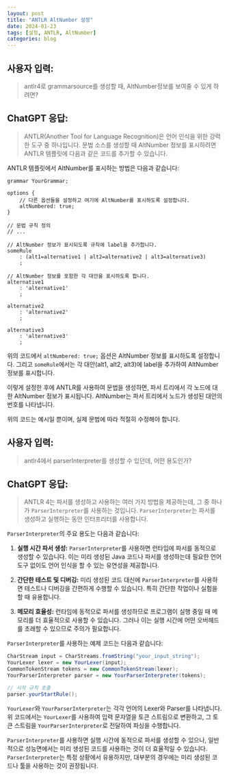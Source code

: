 ```yaml
---
layout: post
title: "ANTLR AltNumber 설정"
date: 2024-01-23
tags: [설정, ANTLR, AltNumber]
categories: blog
---
```


## 사용자 입력:
> antlr4로 grammarsource를 생성할 때, AltNumber정보를 보여줄 수 있게 하려면?

## ChatGPT 응답:
> ANTLR(Another Tool for Language Recognition)은 언어 인식을 위한 강력한 도구 중 하나입니다. 문법 소스를 생성할 때 AltNumber 정보를 표시하려면 ANTLR 템플릿에 다음과 같은 코드를 추가할 수 있습니다.

ANTLR 템플릿에서 AltNumber를 표시하는 방법은 다음과 같습니다:

```antlr
grammar YourGrammar;

options {
    // 다른 옵션들을 설정하고 여기에 AltNumber를 표시하도록 설정합니다.
    altNumbered: true;
}

// 문법 규칙 정의
// ...

// AltNumber 정보가 표시되도록 규칙에 label을 추가합니다.
someRule
    : (alt1=alternative1 | alt2=alternative2 | alt3=alternative3)
    ;

// AltNumber 정보를 포함한 각 대안을 표시하도록 합니다.
alternative1
    : 'alternative1'
    ;

alternative2
    : 'alternative2'
    ;

alternative3
    : 'alternative3'
    ;
```

위의 코드에서 `altNumbered: true;` 옵션은 AltNumber 정보를 표시하도록 설정합니다. 그리고 `someRule`에서는 각 대안(alt1, alt2, alt3)에 label을 추가하여 AltNumber 정보를 표시합니다.

이렇게 설정한 후에 ANTLR를 사용하여 문법을 생성하면, 파서 트리에서 각 노드에 대한 AltNumber 정보가 표시됩니다. AltNumber는 파서 트리에서 노드가 생성된 대안의 번호를 나타냅니다.

위의 코드는 예시일 뿐이며, 실제 문법에 따라 적절히 수정해야 합니다.

## 사용자 입력:
> antlr4에서 parserInterpreter를 생성할 수 있던데, 어떤 용도인가?

## ChatGPT 응답:
> ANTLR 4는 파서를 생성하고 사용하는 여러 가지 방법을 제공하는데, 그 중 하나가 `ParserInterpreter`를 사용하는 것입니다. `ParserInterpreter`는 파서를 생성하고 실행하는 동안 인터프리터를 사용합니다.

`ParserInterpreter`의 주요 용도는 다음과 같습니다:

1. **실행 시간 파서 생성:** `ParserInterpreter`를 사용하면 런타임에 파서를 동적으로 생성할 수 있습니다. 이는 미리 생성된 Java 코드나 파서를 생성하는데 필요한 언어 도구 없이도 언어 인식을 할 수 있는 유연성을 제공합니다.

2. **간단한 테스트 및 디버깅:** 미리 생성된 코드 대신에 `ParserInterpreter`를 사용하면 테스트나 디버깅을 간편하게 수행할 수 있습니다. 특히 간단한 작업이나 실험을 할 때 유용합니다.

3. **메모리 효율성:** 런타임에 동적으로 파서를 생성하므로 프로그램이 실행 중일 때 메모리를 더 효율적으로 사용할 수 있습니다. 그러나 이는 실행 시간에 어떤 오버헤드를 초래할 수 있으므로 주의가 필요합니다.

`ParserInterpreter`를 사용하는 예제 코드는 다음과 같습니다:

```java
CharStream input = CharStreams.fromString("your_input_string");
YourLexer lexer = new YourLexer(input);
CommonTokenStream tokens = new CommonTokenStream(lexer);
YourParserInterpreter parser = new YourParserInterpreter(tokens);

// 시작 규칙 호출
parser.yourStartRule();
```

`YourLexer`와 `YourParserInterpreter`는 각각 언어의 Lexer와 Parser를 나타냅니다. 위 코드에서는 `YourLexer`를 사용하여 입력 문자열을 토큰 스트림으로 변환하고, 그 토큰 스트림을 `YourParserInterpreter`로 전달하여 파싱을 수행합니다.

`ParserInterpreter`를 사용하면 실행 시간에 동적으로 파서를 생성할 수 있으나, 일반적으로 성능면에서는 미리 생성된 코드를 사용하는 것이 더 효율적일 수 있습니다. `ParserInterpreter`는 특정 상황에서 유용하지만, 대부분의 경우에는 미리 생성된 코드나 툴을 사용하는 것이 권장됩니다.

